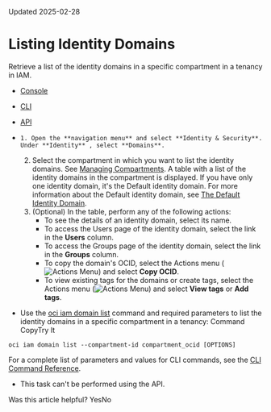 Updated 2025-02-28
# Listing Identity Domains
Retrieve a list of the identity domains in a specific compartment in a tenancy in IAM.
  * [Console](https://docs.oracle.com/en-us/iaas/Content/Identity/domains/to-view-identity-domains.htm)
  * [CLI](https://docs.oracle.com/en-us/iaas/Content/Identity/domains/to-view-identity-domains.htm)
  * [API](https://docs.oracle.com/en-us/iaas/Content/Identity/domains/to-view-identity-domains.htm)


  *     1. Open the **navigation menu** and select **Identity & Security**. Under **Identity** , select **Domains**. 
    2. Select the compartment in which you want to list the identity domains. See [Managing Compartments](https://docs.oracle.com/en-us/iaas/Content/Identity/compartments/managingcompartments.htm#Managing_Compartments).
A table with a list of the identity domains in the compartment is displayed. If you have only one identity domain, it's the Default identity domain. For more information about the Default identity domain, see [The Default Identity Domain](https://docs.oracle.com/en-us/iaas/Content/Identity/domains/the_default_domain.htm#the_default_domain "Each tenancy includes a Default identity domain in the root compartment.").
    3. (Optional) In the table, perform any of the following actions:
       * To see the details of an identity domain, select its name.
       * To access the Users page of the identity domain, select the link in the **Users** column.
       * To access the Groups page of the identity domain, select the link in the **Groups** column.
       * To copy the domain's OCID, select the Actions menu (![Actions Menu](https://docs.oracle.com/en-us/iaas/Content/libraries/global-images/actions-menu.png)) and select **Copy OCID**.
       * To view existing tags for the domains or create tags, select the Actions menu (![Actions Menu](https://docs.oracle.com/en-us/iaas/Content/libraries/global-images/actions-menu.png)) and select **View tags** or **Add tags**.
  * Use the [oci iam domain list](https://docs.oracle.com/iaas/tools/oci-cli/latest/oci_cli_docs/cmdref/iam/domain/list.html) command and required parameters to list the identity domains in a specific compartment in a tenancy:
Command
CopyTry It
```
oci iam domain list --compartment-id compartment_ocid [OPTIONS]
```

For a complete list of parameters and values for CLI commands, see the [CLI Command Reference](https://docs.oracle.com/iaas/tools/oci-cli/latest).
  * This task can't be performed using the API.


Was this article helpful?
YesNo

